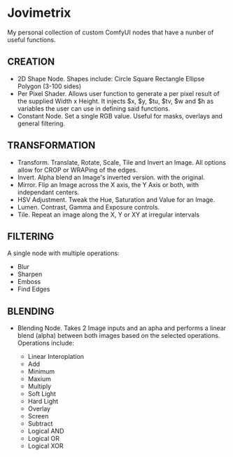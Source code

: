 # Jovimetrix
My personal collection of custom ComfyUI nodes that have a nunber of useful functions.

CREATION
--------

* 2D Shape Node. Shapes include:
    Circle
    Square
    Rectangle
    Ellipse
    Polygon (3-100 sides)
* Per Pixel Shader. Allows user function to generate a per pixel result of the supplied Width x Height. It injects $x, $y, $tu, $tv, $w and $h as variables the user can use in defining said functions.
* Constant Node. Set a single RGB value. Useful for masks, overlays and general filtering.

TRANSFORMATION
--------------

* Transform. Translate, Rotate, Scale, Tile and Invert an Image. All options allow for CROP or WRAPing of the edges.
* Invert. Alpha blend an Image's inverted version. with the original.
* Mirror. Flip an Image across the X axis, the Y Axis or both, with independant centers.
* HSV Adjustment. Tweak the Hue, Saturation and Value for an Image.
* Lumen. Contrast, Gamma and Exposure controls.
* Tile. Repeat an image along the X, Y or XY at irregular intervals

FILTERING
---------

A single node with multiple operations:

* Blur
* Sharpen
* Emboss
* Find Edges

BLENDING
--------

* Blending Node. Takes 2 Image inputs and an apha and performs a linear blend (alpha) between both images based on the selected operations. Operations include:

  * Linear Interoplation
  * Add
  * Minimum
  * Maxium
  * Multiply
  * Soft Light
  * Hard Light
  * Overlay
  * Screen
  * Subtract
  * Logical AND
  * Logical OR
  * Logical XOR
